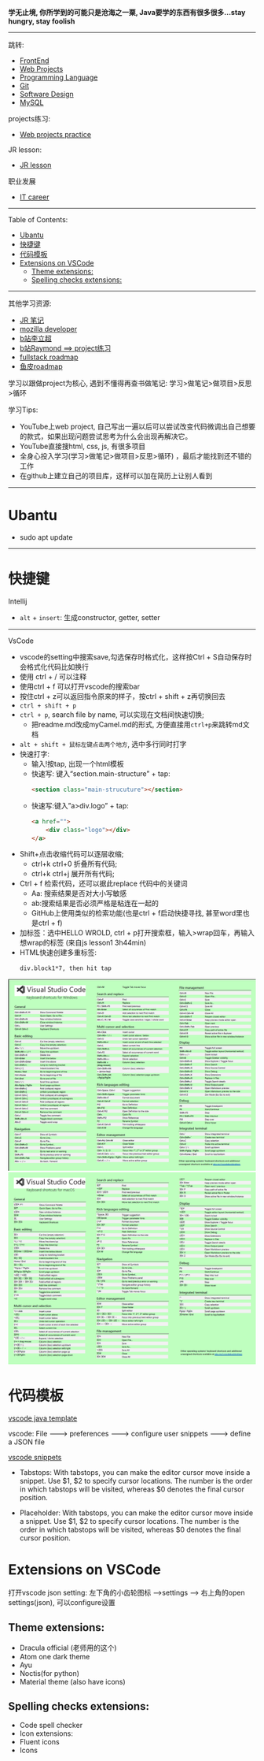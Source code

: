 **学无止境, 你所学到的可能只是沧海之一粟, Java要学的东西有很多很多...stay hungry, stay foolish**

---

跳转:
+ [FrontEnd](./FrontEnd_Basics/myFrontEndBasics.md)
+ [Web Projects](./Web_Projects/README.MD)
+ [Programming Language](./Programming_Language/myPrograLang.md)
+ [Git](./Git/readme.md)
+ [Software Design](./Software_Design/mySoftwareDesign.md)
+ [MySQL](./mySQL/GuiguShang/mySQL.md)

projects练习:

+ [Web projects practice](./Web_Projects/myWebProjects.md)

JR lesson:
+ [JR lesson](./JR_Lesson/JR_lesson.md)

职业发展
+ [IT career](./myITCareer.md)

---

Table of Contents: 
- [Ubantu](#ubantu)
- [快捷键](#快捷键)
- [代码模板](#代码模板)
- [Extensions on VSCode](#extensions-on-vscode)
  - [Theme extensions:](#theme-extensions)
  - [Spelling checks extensions:](#spelling-checks-extensions)

---

其他学习资源:
+ [JR 笔记](https://github.com/australiaitgroup/full-stack-bootcamp-wiki)
+ [mozilla developer](https://developer.mozilla.org/en-US/docs/Web)
+ [b站李立超](https://space.bilibili.com/1500126264?spm_id_from=333.337.0.0)
+ [b站Raymond ==> project练习](https://space.bilibili.com/208444454?spm_id_from=333.337.0.0)
+ [fullstack roadmap](https://github.com/kamranahmedse/developer-roadmap)
+ [鱼皮roadmap](https://github.com/liyupi/code-roadmap)

学习以跟做project为核心, 遇到不懂得再查书做笔记: 
学习>做笔记>做项目>反思>循环


学习Tips: 
+ YouTube上web project, 自己写出一遍以后可以尝试改变代码微调出自己想要的款式，如果出现问题尝试思考为什么会出现再解决它。
+ YouTube直接搜html, css, js, 有很多项目
+ 全身心投入学习(学习>做笔记>做项目>反思>循环) ，最后才能找到还不错的工作 
+ 在github上建立自己的项目库，这样可以加在简历上让别人看到

---

# Ubantu
+ sudo apt update

---

# 快捷键

Intellij

+ `alt` + `insert`: 生成constructor, getter, setter

---
VsCode

+ vscode的setting中搜索save,勾选保存时格式化，这样按Ctrl + S自动保存时会格式化代码比如换行
+ 使用 ctrl + / 可以注释
+ 使用ctrl + f 可以打开vscode的搜索bar
+ 按住ctrl + z可以返回指令原来的样子，按ctrl + shift + z再切换回去
+ `ctrl + shift + p`
+ `ctrl + p`, search file by name, 可以实现在文档间快速切换; 
  +  把readme.md改成myCamel.md的形式, 方便直接用`ctrl+p`来跳转md文档
+ `alt + shift + 鼠标左键点击两个地方`, 选中多行同时打字
+ 快速打字:
  + 输入!按tap, 出现一个html模板
  + 快速写: 键入“section.main-structure” + tap:
    ```html
    <section class="main-strucuture"></section>  
    ```
  + 快速写:键入”a>div.logo” + tap:
    ```html
    <a href="">
        <div class="logo"></div>
    </a>
    ```
+ Shift+点击收缩代码可以逐层收缩; 
  + ctrl+k ctrl+0 折叠所有代码; 
  + ctrl+k ctrl+j 展开所有代码;
+ Ctrl + f 检索代码，还可以据此replace 代码中的关键词
  + Aa: 搜索结果是否对大小写敏感
  + ab:搜索结果是否必须严格是粘连在一起的
  + GitHub上使用类似的检索功能(也是ctrl + f启动快捷寻找, 甚至word里也是ctrl + f)
+ 加标签：选中HELLO WROLD, ctrl + p打开搜索框，输入>wrap回车，再输入想wrap的标签 (来自js lesson1 3h44min)
+ HTML快速创建多重标签:
  ```html
  div.block1*7, then hit tap
  ```

<img src="./Src_img/vs_showcut_windows.png" >

<img src="./Src_img/vs_shortcut_mac.png" >


# 代码模板
[vscode java template](./myJavaVscodeTemplate.json)

vscode: File ---> preferences ---> configure user snippets ---> define a JSON file

[vscode snippets](https://code.visualstudio.com/docs/editor/userdefinedsnippets)

+ Tabstops:
With tabstops, you can make the editor cursor move inside a snippet. Use $1, $2 to specify cursor locations. The number is the order in which tabstops will be visited, whereas $0 denotes the final cursor position.


+ Placeholder:
With tabstops, you can make the editor cursor move inside a snippet. Use $1, $2 to specify cursor locations. The number is the order in which tabstops will be visited, whereas $0 denotes the final cursor position.


# Extensions on VSCode
打开vscode json setting: 左下角的小齿轮图标 -->settings --> 右上角的open settings(json), 可以configure设置

## Theme extensions:
+ Dracula official (老师用的这个)
+ Atom one dark theme
+ Ayu 
+ Noctis(for python)
+ Material theme (also have icons)

## Spelling checks extensions:
+ Code spell checker 
+ Icon extensions:
+ Fluent icons
+ Icons

